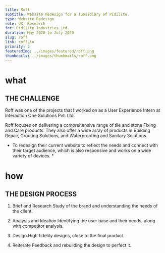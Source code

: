 ```yaml
---
title: Roff
subtitle: Website Redesign for a subsidiary of Pidilite.
type: Website Redesign
role: UX, Research
for: Pidilite Industries Ltd.
duration: May 2020 to July 2020
slug: roff
link: roff.in
priority: 2
featuredImg: ../images/featured/roff.png
thumbnails: ../images/thumbnails/roff.png
---
```


# what
## THE CHALLENGE

Roff was one of the projects that I worked on as a User Experience Intern at Interaction One Solutions Pvt. Ltd.

Roff focuses on delivering a comprehensive range of tile and stone Fixing and Care products. They also offer a wide array of products in Building Repair, Grouting Solutions, and Waterproofing and Sanitary Solutions.

* To redesign their current website to reflect the needs and connect with their target audience, which is also responsive and works on a wide variety of devices. *

# how
## THE DESIGN PROCESS

1. Brief and Research
Study of the brand and understanding the needs of the client.

2. Analysis and Ideation
Identifying the user base and their needs, along with competitor analysis.

3. Design
High fidelity designs, close to the final product.

4. Reiterate
Feedback and rebuilding the design to perfect it.
